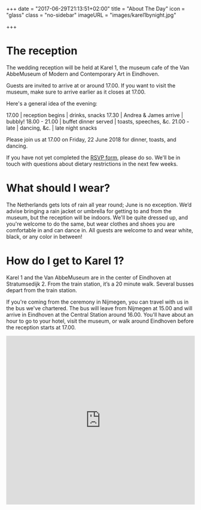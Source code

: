 +++
date = "2017-06-29T21:13:51+02:00"
title = "About The Day"
icon = "glass"
class = "no-sidebar"
imageURL = "images/karel1bynight.jpg"

+++
<!--more-->
# The reception
The wedding reception will be held at Karel 1, the museum cafe of the Van AbbeMuseum of Modern and Contemporary Art in Eindhoven. 

Guests are invited to arrive at or around 17.00. If you want to visit the museum, make sure to arrive earlier as it closes at 17.00.

Here's a general idea of the evening:

17.00 | reception begins | drinks, snacks
17.30 | Andrea & James arrive | bubbly!
18.00 - 21.00 | buffet dinner served | toasts, speeches, &c.
21.00 - late | dancing, &c. | late night snacks


Please join us at 17.00 on Friday, 22 June 2018 for dinner, toasts, and dancing. 

If you have not yet completed the [RSVP form](/rsvp), please do so. We'll be in touch with questions about dietary restrictions in the next few weeks. 



# What should I wear?
The Netherlands gets lots of rain all year round; June is no exception. We’d advise bringing a rain jacket or umbrella for getting to and from the museum, but the reception will be indoors. We'll be quite dressed up, and you're welcome to do the same, but wear clothes and shoes you are comfortable in and can dance in. All guests are welcome to and wear white, black, or any color in between!


# How do I get to Karel 1? 
Karel 1 and the Van AbbeMuseum are in the center of Eindhoven at Stratumsedijk 2. From the train station, it’s a 20 minute walk. Several busses depart from the train station. 

If you're coming from the ceremony in Nijmegen, you can travel with us in the bus we've chartered. The bus will leave from Nijmegen at 15.00 and will arrive in Eindhoven at the Central Station around 16.00. You'll have about an hour to go to your hotel, visit the museum, or walk around Eindhoven before the reception starts at 17.00.

<iframe width="100%" height="450" frameborder="0" style="border:0"
src="https://www.google.com/maps/embed/v1/place?q=place_id:ChIJ5yXyHQLZxkcR4lktXxAS_RA&key=AIzaSyBiu3g42TCvY9TVX3jbdA1RMbaMOomU_I0" allowfullscreen></iframe>
<br>




